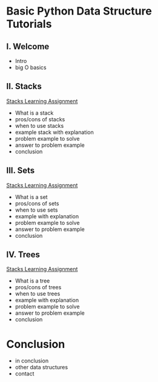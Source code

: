 # Basic Python Data Structure Tutorials
## I. Welcome
* Intro
* big O basics

## II. Stacks
[Stacks Learning Assignment](https://github.com/KabutoDrip/Python-Data-Structures-Tutorials/blob/main/Lesson_1_Stacks/Tutorial%201.ipynb)
* What is a stack
* pros/cons of stacks
* when to use stacks
* example stack with explanation
* problem example to solve
* answer to problem example
* conclusion

## III. Sets
[Stacks Learning Assignment](https://github.com/KabutoDrip/Python-Data-Structures-Tutorials/blob/main/Lesson_2_Sets/Lesson_1_Stacks/Tutorial%202.ipynb)
* What is a set
* pros/cons of sets
* when to use sets
* example with explanation
* problem example to solve
* answer to problem example
* conclusion

## IV. Trees
[Stacks Learning Assignment]()
* What is a tree
* pros/cons of trees
* when to use trees
* example with explanation
* problem example to solve
* answer to problem example
* conclusion
# Conclusion
* in conclusion
* other data structures
* contact
